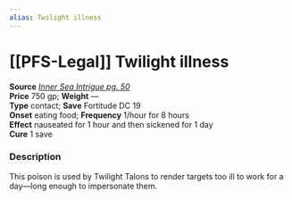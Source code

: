 ```yaml
---
alias: Twilight illness
---
```


# [[PFS-Legal]] Twilight illness

**Source** [_Inner Sea Intrigue pg. 50_](http://paizo.com/products/btpy9l37/discuss&page=5?Pathfinder-Campaign-Setting-Inner-Sea-Intrigue)  
**Price** 750 gp; **Weight** —  
**Type** contact; **Save** Fortitude DC 19  
**Onset** eating food; **Frequency** 1/hour for 8 hours  
**Effect** nauseated for 1 hour and then sickened for 1 day  
**Cure** 1 save

### Description

This poison is used by Twilight Talons to render targets too ill to work for a day—long enough to impersonate them.
